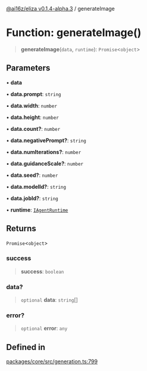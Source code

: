 [@ai16z/eliza v0.1.4-alpha.3](../index.md) / generateImage

# Function: generateImage()

> **generateImage**(`data`, `runtime`): `Promise`\<`object`\>

## Parameters

• **data**

• **data.prompt**: `string`

• **data.width**: `number`

• **data.height**: `number`

• **data.count?**: `number`

• **data.negativePrompt?**: `string`

• **data.numIterations?**: `number`

• **data.guidanceScale?**: `number`

• **data.seed?**: `number`

• **data.modelId?**: `string`

• **data.jobId?**: `string`

• **runtime**: [`IAgentRuntime`](../interfaces/IAgentRuntime.md)

## Returns

`Promise`\<`object`\>

### success

> **success**: `boolean`

### data?

> `optional` **data**: `string`[]

### error?

> `optional` **error**: `any`

## Defined in

[packages/core/src/generation.ts:799](https://github.com/Goketech/magent-agent/blob/main/packages/core/src/generation.ts#L799)
